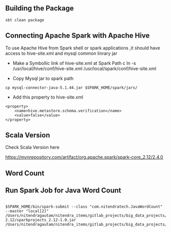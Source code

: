 ## Building the Package

```sbt clean package```




## Connecting Apache Spark with Apache Hive

To use Apache Hive from Spark shell or spark applications ,it should have access to hive-site.xml
and mysql common linrary jar

* Make a Symbollic link of hive-site.xml at Spark Path c
ln -s /usr/local/hive/conf/hive-site.xml /usr/local/spark/conf/hive-site.xml
  
* Copy Mysql jar to spark path

```
cp mysql-connector-java-5.1.44.jar $SPARK_HOME/spark/jars/
```

* Add this property to hive-site.xml 

```
<property>
    <name>hive.metastore.schema.verification</name>
    <value>false</value>
</property>
```





## Scala Version

Check Scala Version here

https://mvnrepository.com/artifact/org.apache.spark/spark-core_2.12/2.4.0



## Word Count

## Run Spark Job for Java Word Count

```

$SPARK_HOME/bin/spark-submit --class "com.nitendratech.JavaWordCount" --master "local[2]" /Users/nitendragautam/nitendra_items/gitlab_projects/big_data_projects/sparkapplications/target/scala-2.12/sparkprojects_2.12-1.0.jar /Users/nitendragautam/nitendra_items/gitlab_projects/big_data_projects/sparkapplications/in/inputWordCount.txt


```